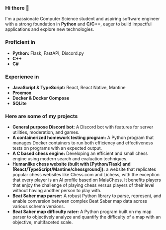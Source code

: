 ### Hi there 👋

I'm a passionate Computer Science student and aspiring software engineer with a strong foundation in **Python** and **C/C++**, eager to build impactful applications and explore new technologies.

### Proficient in
* **Python:** Flask, FastAPI, Discord.py
* **C++**
* **C#**

### Experience in
* **JavaScript & TypeScript:** React, React Native, Mantine
* **Proxmox**
* **Docker & Docker Compose**
* **SQLite**

### Here are some of my projects
* **General purpose Discord bot:** A Discord bot with features for server utilities, moderation, and games.
* **A containerized homework testing program:** A Python program that manages Docker containers to run both efficiency and effectiveness tests on programs with an expected output.
* **A C based chess engine:** Developing an efficient and small chess engine using modern search and evaluation techniques.
* **Humanlike chess website (built with [Python/Flask] and [React/TypeScript/Mantine/chessground]):** a website that replicates popular chess websites like Chess.com and Lichess, with the exception that every player is an AI profile based on MaiaChess. It benefits players that enjoy the challenge of playing chess versus players of their level without having another person to play with. 
* **Beat Saber map parser:** A robust Python library to parse, represent, and enable conversion between complex Beat Saber map data across various schema versions.
* **Beat Saber map difficulty rater:** A Python program built on my map parser to objectively analyze and quantify the difficulty of a map with an objective, multifaceted scale.
<!--
**kachhy/kachhy** is a ✨ _special_ ✨ repository because its `README.md` (this file) appears on your GitHub profile.

Here are some ideas to get you started:

- 🔭 I’m currently working on ...
- 🌱 I’m currently learning ...
- 👯 I’m looking to collaborate on ...
- 🤔 I’m looking for help with ...
- 💬 Ask me about ...
- 📫 How to reach me: ...
- 😄 Pronouns: ...
- ⚡ Fun fact: ...
-->
